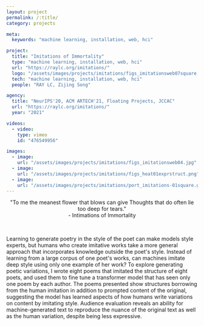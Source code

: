 ```yaml
---
layout: project
permalink: /:title/
category: projects

meta:
  keywords: "machine learning, installation, web, hci"

project:
  title: "Imitations of Immortality"
  type: "machine learning, installation, web, hci"
  url: "https://raylc.org/imitations/"
  logo: "/assets/images/projects/imitations/figs_imitationsweb07square.jpg"
  tech: "machine learning, installation, web, hci"
  people: "RAY LC, Zijing Song"

agency:
  title: "NeurIPS'20, ACM ARTECH'21, Floating Projects, JCCAC"
  url: "https://raylc.org/imitations/"
  year: "2021"

videos:
  - video:
    type: vimeo
    id: "476549956"

images:
  - image:
    url: "/assets/images/projects/imitations/figs_imitationsweb04.jpg"
  - image:
    url: "/assets/images/projects/imitations/figs_heat01exprstruct.png"
  - image:
    url: "/assets/images/projects/imitations/port_imitations-01square.gif"
---
```

<p align="center">
"To me the meanest flower that blows can give
Thoughts that do often lie too deep for tears."<br>
- Intimations of Immortality</p><br>
<p>Learning to generate poetry in the style of the poet can make models style experts, but humans who create imitative works take a more general approach that incorporates knowledge outside the poet's style. Instead of learning from a large corpus of one poet's works, can machines imitate deep style using only one example of her work? To explore generating poetic variations, I wrote eight poems that imitated the structure of eight poets, and used them to fine tune a transformer model that has seen only one poem by each author. The poems presented show structures borrowing from the human imitation in addition to prompted content of the original, suggesting the model has learned aspects of how humans write variations on content by imitating style. Audience evaluation reveals an ability for machine-generated text to reproduce the nuance of the original text as well as the human variation, despite being less expressive.</p>